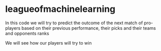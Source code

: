 
# leagueofmachinelearning

In this code we will try to predict the outcome of the next match of pro-players based on their previous performance, their picks and their teams and opponents ranks


We will see how our players will try to win

